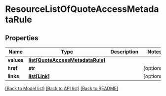 # ResourceListOfQuoteAccessMetadataRule

## Properties
Name | Type | Description | Notes
------------ | ------------- | ------------- | -------------
**values** | [**list[QuoteAccessMetadataRule]**](QuoteAccessMetadataRule.md) |  | 
**href** | **str** |  | [optional] 
**links** | [**list[Link]**](Link.md) |  | [optional] 

[[Back to Model list]](../README.md#documentation-for-models) [[Back to API list]](../README.md#documentation-for-api-endpoints) [[Back to README]](../README.md)


